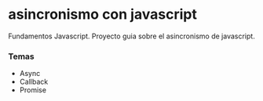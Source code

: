 # asincronismo con javascript

Fundamentos Javascript.
Proyecto guia sobre el asincronismo de javascript.

### Temas
- Async
- Callback
- Promise
